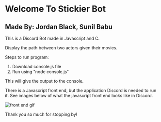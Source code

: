 # Welcome To Stickier Bot
## Made By: Jordan Black, Sunil Babu 

This is a Discord Bot made in Javascript and C. 

Display the path between two actors given their movies.

Steps to run program:

1. Download console.js file
2. Run using "node console.js" 

This will give the output to the console. 

There is a Javascript front end, but the application Discord is needed to run it. 
See images below of what the javascript front end looks like in Discord.

![front end gif](https://im7.ezgif.com/tmp/ezgif-7-0defff221ff9.gif)

Thank you so much for stopping by!
